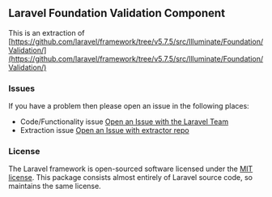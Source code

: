 ## Laravel Foundation Validation Component

This is an extraction of [https://github.com/laravel/framework/tree/v5.7.5/src/Illuminate/Foundation/Validation/](https://github.com/laravel/framework/tree/v5.7.5/src/Illuminate/Foundation/Validation/)


### Issues

If you have a problem then please open an issue in the following places:

* Code/Functionality issue [Open an Issue with the Laravel Team](https://github.com/laravel/framework/issues/new/choose)
* Extraction issue [Open an Issue with extractor repo](https://github.com/laravel-foundation/readme/issues/new)


### License

The Laravel framework is open-sourced software licensed under the [MIT license](http://opensource.org/licenses/MIT). This package consists almost entirely of Laravel source code, so maintains the same license.
